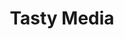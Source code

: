 ---
body_classes: "project-page"
template: tasty-media
title: Tasty Media
vert_text: Web Design
details:
    -
        client: "Tasty Media"
        role: "Design, Development"
        year: "2016"
        url: "http://www.tastymedia.co.uk/"
background: bg-bw.jpg
main_img: main.jpg
laptop_img: laptop.png
intro_title: Video production and strategy specialists
intro_text: Tasty media wanted to a website to introduce potential clients to the company, be an information hub for existing clients and to encourage them to get in touch.<br><br>I designed them a site which allowed them to stand out from there compeititors despite being a small company. The site informs potential clients about their services and process in a clear and simple manner. They also needed to be able to upload case studies quickly and easily, so they could show potential clients their work.

inner_bgtext_1: About
inner_label_1: How We Work
inner_bgtext_2: Case Studies
inner_label_2: Case Studies
heading_font: Poppins
body_font: Heebo

---